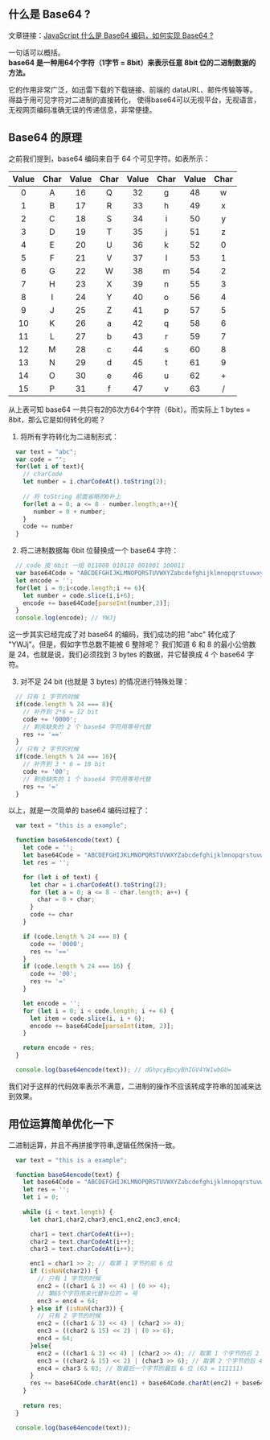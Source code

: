 ## 什么是 Base64 ?

文章链接：[JavaScript 什么是 Base64 编码，如何实现 Base64 ?](https://zhuanlan.zhihu.com/p/51407418)

一句话可以概括。  
**base64 是一种用64个字符（1字节 = 8bit）来表示任意 8bit 位的二进制数据的方法。**
  
它的作用非常广泛，如迅雷下载的下载链接、前端的 dataURL、邮件传输等等。得益于用可见字符对二进制的直接转化，
使得base64可以无视平台，无视语言，无视网页编码准确无误的传递信息，非常便捷。

## Base64 的原理

之前我们提到，base64 编码来自于 64 个可见字符。如表所示：

| Value| Char| Value| Char| Value| Char|Value| Char|
| :---: |:---:| :---: |:---:| :---: |:---:|:---: |:---:|
|0  |A  |16 |Q  |32 |g  |48 |w  |
|1  |B  |17 |R  |33 |h  |49 |x  |
|2  |C  |18 |S  |34 |i  |50 |y  |
|3  |D  |19 |T  |35 |j  |51 |z  |
|4  |E  |20 |U  |36 |k  |52 |0  |
|5  |F  |21 |V  |37 |l  |53 |1  |
|6  |G  |22 |W  |38 |m  |54 |2  |
|7  |H  |23 |X  |39 |n  |55 |3  |
|8  |I  |24 |Y  |40 |o  |56 |4  |
|9  |J  |25 |Z  |41 |p  |57 |5  |
|10 |K  |26 |a  |42 |q  |58 |6  |
|11 |L  |27 |b  |43 |r  |59 |7  |
|12 |M  |28 |c  |44 |s  |60 |8  |
|13 |N  |29 |d  |45 |t  |61 |9  |
|14 |O  |30 |e  |46 |u  |62 |+  |
|15 |P  |31 |f  |47 |v  |63 |/  |

从上表可知 base64 一共只有2的6次方64个字符（6bit）。而实际上 1 bytes = 8bit，那么它是如何转化的呢？

1. 将所有字符转化为二进制形式：

```Javascript
  var text = "abc";
  var code = "";
  for(let i of text){
    // charCode
    let number = i.charCodeAt().toString(2);
    
    // 将 toString 前面省略的0补上
    for(let a = 0; a <= 8 - number.length;a++){
       number = 0 + number;
    }
    code += number
  }
```

2. 将二进制数据每 6bit 位替换成一个 base64 字符：

```Javascript
  // code 按 6bit 一组 011000 010110 001001 100011
  var base64Code = "ABCDEFGHIJKLMNOPQRSTUVWXYZabcdefghijklmnopqrstuvwxyz0123456789+/";
  let encode = '';
  for(let i = 0;i<code.length;i += 6){
    let number = code.slice(i,i+6);
    encode += base64Code[parseInt(number,2)];
  }
  console.log(encode); // YWJj
```

这一步其实已经完成了对 base64 的编码，我们成功的把 "abc" 转化成了 "YWJj"。但是，假如字节总数不能被 6 整除呢？
我们知道 6 和 8 的最小公倍数是 24，也就是说，我们必须找到 3 bytes 的数据，并它替换成 4 个 base64 字符。

3. 对不足 24 bit (也就是 3 bytes) 的情况进行特殊处理：

```javascript
  // 只有 1 字节的时候
  if(code.length % 24 === 8){
    // 补齐到 2*6 = 12 bit
    code += '0000';
    // 剩余缺失的 2 个 base64 字符用等号代替
    res += '=='
  }
  // 只有 2 字节的时候
  if(code.length % 24 === 16){
    // 补齐到 3 * 6 = 18 bit
    code += '00';
    // 剩余缺失的 1 个 base64 字符用等号代替
    res += '='
  }
```

以上，就是一次简单的 base64 编码过程了：

```javascript
  var text = "this is a example";

  function base64encode(text) {
    let code = '';
    let base64Code = "ABCDEFGHIJKLMNOPQRSTUVWXYZabcdefghijklmnopqrstuvwxyz0123456789+/";
    let res = '';

    for (let i of text) {
      let char = i.charCodeAt().toString(2);
      for (let a = 0; a <= 8 - char.length; a++) {
        char = 0 + char;
      }
      code += char
    }

    if (code.length % 24 === 8) {
      code += '0000';
      res += '=='
    }
    if (code.length % 24 === 16) {
      code += '00';
      res += '='
    }

    let encode = '';
    for (let i = 0; i < code.length; i += 6) {
      let item = code.slice(i, i + 6);
      encode += base64Code[parseInt(item, 2)];
    }

    return encode + res;
  }

  console.log(base64encode(text)); // dGhpcyBpcyBhIGV4YW1wbGU=
```

我们对于这样的代码效率表示不满意，二进制的操作不应该转成字符串的加减来达到效果。

## 用位运算简单优化一下

二进制运算，并且不再拼接字符串,逻辑任然保持一致。

```javascript
  var text = "this is a example";

  function base64encode(text) {
    let base64Code = "ABCDEFGHIJKLMNOPQRSTUVWXYZabcdefghijklmnopqrstuvwxyz0123456789+/=";
    let res = '';
    let i = 0;
    
    while (i < text.length) {
      let char1,char2,char3,enc1,enc2,enc3,enc4;

      char1 = text.charCodeAt(i++);
      char2 = text.charCodeAt(i++);
      char3 = text.charCodeAt(i++);

      enc1 = char1 >> 2; // 取第 1 字节的前 6 位
      if (isNaN(char2)) {
        // 只有 1 字节的时候
        enc2 = ((char1 & 3) << 4) | (0 >> 4);
        // 第65个字符用来代替补位的 = 号
        enc3 = enc4 = 64;
      } else if (isNaN(char3)) {
        // 只有 2 字节的时候
        enc2 = ((char1 & 3) << 4) | (char2 >> 4);
        enc3 = ((char2 & 15) << 2) | (0 >> 6);
        enc4 = 64;
      }else{
        enc2 = ((char1 & 3) << 4) | (char2 >> 4); // 取第 1 个字节的后 2 位(3 = 11 << 4 = 110000) + 第 2 个字节的前 4 位
        enc3 = ((char2 & 15) << 2) | (char3 >> 6); // 取第 2 个字节的后 4 位 (15 = 1111 << 2 = 111100) + 第 3 个字节的前 2 位
        enc4 = char3 & 63; // 取最后一个字节的最后 6 位 (63 = 111111)
      }
      res += base64Code.charAt(enc1) + base64Code.charAt(enc2) + base64Code.charAt(enc3) + base64Code.charAt(enc4)
    }
    
    return res;
  }

  console.log(base64encode(text));
```



